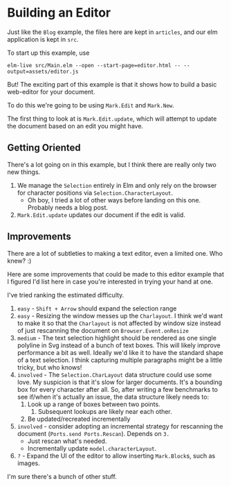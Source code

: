# Building an Editor

Just like the `Blog` example, the files here are kept in `articles`, and our elm application is kept in `src`.

To start up this example, use 

```shell
elm-live src/Main.elm --open --start-page=editor.html -- --output=assets/editor.js
```

But! The exciting part of this example is that it shows how to build a basic web-editor for your document.

To do this we're going to be using `Mark.Edit` and `Mark.New`.

The first thing to look at is `Mark.Edit.update`, which will attempt to update the document based on an edit you might have.


## Getting Oriented

There's a lot going on in this example, but I think there are really only two new things.

1. We manage the `Selection` entirely in Elm and only rely on the browser for character positions via `Selection.CharacterLayout`.
    - Oh boy, I tried a lot of other ways before landing on this one. Probably needs a blog post.
2. `Mark.Edit.update` updates our document if the edit is valid.


## Improvements

There are a lot of subtleties to making a text editor, even a limited one.  Who knew? :)

Here are some improvements that could be made to this editor example that I figured I'd list here in case you're interested in trying your hand at one.

I've tried ranking the estimated difficulty.

1. `easy` - `Shift + Arrow` should expand the selection range
2. `easy` - Resizing the window messes up the `Charlayout`.  I think we'd want to make it so that the `Charlayout` is not affected by window size instead of just rescanning the document on `Browser.Event.onResize`
3. `medium` - The text selection highlight should be rendered as one single polyline in Svg instead of a bunch of text boxes.  This will likely improve performance a bit as well. Ideally we'd like it to have the standard shape of a text selection. I think capturing multiple paragraphs might be a little tricky, but who knows!
4. `involved` - The `Selection.CharLayout` data structure could use some love.  My suspicion is that it's slow for larger documents.  It's a bounding box for every character after all. So, after writing a few benchmarks to see if/when it's actually an issue, the data structure likely needs to:
   1. Look up a range of boxes between two points.
      1. Subsequent lookups are likely near each other. 
   2. Be updated/recreated incrementally
5. `involved` - consider adopting an incremental strategy for rescanning the document (`Ports.send Ports.Rescan`).  Depends on `3.`
   - Just rescan what's needed.
   - Incrementally update `model.characterLayout`.
6. `?` - Expand the UI of the editor to allow inserting `Mark.Block`s, such as images. 


I'm sure there's a bunch of other stuff.